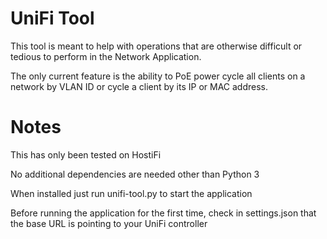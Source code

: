 # UniFi Tool
This tool is meant to help with operations that are otherwise difficult or tedious to perform in the Network Application.

The only current feature is the ability to PoE power cycle all clients on a network by VLAN ID or cycle a client by its IP or MAC address.

# Notes
This has only been tested on HostiFi

No additional dependencies are needed other than Python 3

When installed just run unifi-tool.py to start the application

Before running the application for the first time, check in settings.json that the base URL is pointing to your UniFi controller